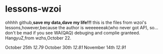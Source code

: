 # lessons-wzoi
ohhhh github,**save my data,dave my life!!!**
this is the files from wzoi's lessons,however,because the author is weeeeeeak(who never got AP),
so...  don't be mad if you see WA(QAQ) 
debuging and complie granteed. 
HangyuZ,from wzhs,October 22.


October 25th *12.79*
October 30th *12.81*
November 14th *12.91*